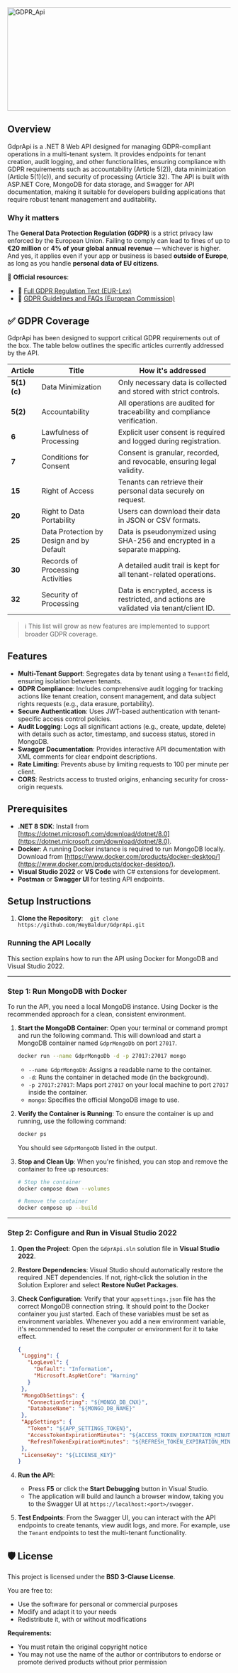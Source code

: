 <img width="1095" height="233" alt="GDPR_Api" src="https://github.com/user-attachments/assets/7aa6b89c-d43b-476f-b3f2-75e4aaf7f2b0" />

## Overview
GdprApi is a .NET 8 Web API designed for managing GDPR-compliant operations in a multi-tenant system. It provides endpoints for tenant creation, audit logging, and other functionalities, ensuring compliance with GDPR requirements such as accountability (Article 5(2)), data minimization (Article 5(1)(c)), and security of processing (Article 32). The API is built with ASP.NET Core, MongoDB for data storage, and Swagger for API documentation, making it suitable for developers building applications that require robust tenant management and auditability.

### Why it matters

The **General Data Protection Regulation (GDPR)** is a strict privacy law enforced by the European Union. Failing to comply can lead to fines of up to **€20 million** or **4% of your global annual revenue** — whichever is higher. And yes, it applies even if your app or business is based **outside of Europe**, as long as you handle **personal data of EU citizens**.

🔗 **Official resources**:

* 📘 [Full GDPR Regulation Text (EUR-Lex)](https://eur-lex.europa.eu/eli/reg/2016/679/oj)
* 📄 [GDPR Guidelines and FAQs (European Commission)](https://commission.europa.eu/law/law-topic/data-protection_en)

## ✅ GDPR Coverage

GdprApi has been designed to support critical GDPR requirements out of the box. The table below outlines the specific articles currently addressed by the API.

| Article | Title                                              | How it's addressed |
|---------|----------------------------------------------------|---------------------|
| **5(1)(c)** | Data Minimization                                 | Only necessary data is collected and stored with strict controls. |
| **5(2)**     | Accountability                                     | All operations are audited for traceability and compliance verification. |
| **6**        | Lawfulness of Processing                          | Explicit user consent is required and logged during registration. |
| **7**        | Conditions for Consent                            | Consent is granular, recorded, and revocable, ensuring legal validity. |
| **15**       | Right of Access                                   | Tenants can retrieve their personal data securely on request. |
| **20**       | Right to Data Portability                         | Users can download their data in JSON or CSV formats. |
| **25**       | Data Protection by Design and by Default          | Data is pseudonymized using SHA-256 and encrypted in a separate mapping. |
| **30**       | Records of Processing Activities                  | A detailed audit trail is kept for all tenant-related operations. |
| **32**       | Security of Processing                            | Data is encrypted, access is restricted, and actions are validated via tenant/client ID. |

> ℹ️ This list will grow as new features are implemented to support broader GDPR coverage.

## Features
- **Multi-Tenant Support**: Segregates data by tenant using a `TenantId` field, ensuring isolation between tenants.
- **GDPR Compliance**: Includes comprehensive audit logging for tracking actions like tenant creation, consent management, and data subject rights requests (e.g., data erasure, portability).
- **Secure Authentication**: Uses JWT-based authentication with tenant-specific access control policies.
- **Audit Logging**: Logs all significant actions (e.g., create, update, delete) with details such as actor, timestamp, and success status, stored in MongoDB.
- **Swagger Documentation**: Provides interactive API documentation with XML comments for clear endpoint descriptions.
- **Rate Limiting**: Prevents abuse by limiting requests to 100 per minute per client.
- **CORS**: Restricts access to trusted origins, enhancing security for cross-origin requests.

## Prerequisites
- **.NET 8 SDK**: Install from [https://dotnet.microsoft.com/download/dotnet/8.0](https://dotnet.microsoft.com/download/dotnet/8.0).
- **Docker**: A running Docker instance is required to run MongoDB locally. Download from [https://www.docker.com/products/docker-desktop/](https://www.docker.com/products/docker-desktop/).
- **Visual Studio 2022** or **VS Code** with C# extensions for development.
- **Postman** or **Swagger UI** for testing API endpoints.

## Setup Instructions
1. **Clone the Repository**:
   ``` git clone https://github.com/HeyBaldur/GdprApi.git ```

### Running the API Locally
This section explains how to run the API using Docker for MongoDB and Visual Studio 2022.

---

### Step 1: Run MongoDB with Docker
To run the API, you need a local MongoDB instance. Using Docker is the recommended approach for a clean, consistent environment.

1.  **Start the MongoDB Container**: Open your terminal or command prompt and run the following command. This will download and start a MongoDB container named `GdprMongoDb` on port `27017`.

    ```bash
    docker run --name GdprMongoDb -d -p 27017:27017 mongo
    ```

    - `--name GdprMongoDb`: Assigns a readable name to the container.
    - `-d`: Runs the container in detached mode (in the background).
    - `-p 27017:27017`: Maps port `27017` on your local machine to port `27017` inside the container.
    - `mongo`: Specifies the official MongoDB image to use.

2.  **Verify the Container is Running**: To ensure the container is up and running, use the following command:

    ```bash
    docker ps
    ```

    You should see `GdprMongoDb` listed in the output.

3.  **Stop and Clean Up**: When you're finished, you can stop and remove the container to free up resources:

    ```bash
    # Stop the container
    docker compose down --volumes

    # Remove the container
    docker compose up --build
    ```
    
---

### Step 2: Configure and Run in Visual Studio 2022
1.  **Open the Project**: Open the `GdprApi.sln` solution file in **Visual Studio 2022**.

2.  **Restore Dependencies**: Visual Studio should automatically restore the required .NET dependencies. If not, right-click the solution in the Solution Explorer and select **Restore NuGet Packages**.

3.  **Check Configuration**: Verify that your `appsettings.json` file has the correct MongoDB connection string. It should point to the Docker container you just started. Each of these variables must be set as environment variables. Whenever you add a new environment variable, it's recommended to reset the computer or environment for it to take effect.

    ```json
    {
     "Logging": {
       "LogLevel": {
         "Default": "Information",
         "Microsoft.AspNetCore": "Warning"
       }
     },
     "MongoDbSettings": {
       "ConnectionString": "${MONGO_DB_CNX}",
       "DatabaseName": "${MONGO_DB_NAME}"
     },
     "AppSettings": {
       "Token": "${APP_SETTINGS_TOKEN}",
       "AccessTokenExpirationMinutes": "${ACCESS_TOKEN_EXPIRATION_MINUTES}",
       "RefreshTokenExpirationMinutes": "${REFRESH_TOKEN_EXPIRATION_MINUTES}"
     },
     "LicenseKey": "${LICENSE_KEY}"
    }
    ```

4.  **Run the API**:
    -   Press **F5** or click the **Start Debugging** button in Visual Studio.
    -   The application will build and launch a browser window, taking you to the Swagger UI at `https://localhost:<port>/swagger`.

5.  **Test Endpoints**: From the Swagger UI, you can interact with the API endpoints to create tenants, view audit logs, and more. For example, use the `Tenant` endpoints to test the multi-tenant functionality.

## 🛡️ License

This project is licensed under the **BSD 3-Clause License**.

You are free to:

- Use the software for personal or commercial purposes  
- Modify and adapt it to your needs  
- Redistribute it, with or without modifications  

**Requirements:**

- You must retain the original copyright notice  
- You may not use the name of the author or contributors to endorse or promote derived products without prior permission  

